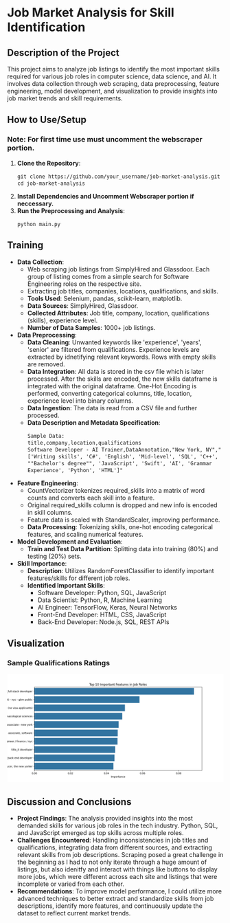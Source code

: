 <h1>Job Market Analysis for Skill Identification</h1>
<h2>Description of the Project</h2>
<p>This project aims to analyze job listings to identify the most important skills required for various job roles in 
  computer science, data science, and AI. 
  It involves data collection through web scraping, data preprocessing, feature engineering, model development, 
  and visualization to provide insights into job market trends and skill requirements. </p>
<h2>How to Use/Setup</h2>
<h3><strong>Note: For first time use must uncomment the webscraper portion.</strong></h3>
<ol>
    <li><strong>Clone the Repository</strong>:
        <pre><code>git clone https://github.com/your_username/job-market-analysis.git
cd job-market-analysis</code></pre>
        </li>
        <li>
          <strong>Install Dependencies and Uncomment Webscraper portion if neccessary.</strong>
        </li>
        <li><strong>Run the Preprocessing and Analysis</strong>:
            <pre><code>python main.py</code></pre>
        </li>
    </ol>

  <h2>Training</h2>
    <ul>
        <li><strong>Data Collection</strong>:
            <ul>
                <li>Web scraping job listings from SimplyHired and Glassdoor. Each group of listing comes from a simple search for Software Engineering roles on the respective site.</li>
                <li>Extracting job titles, companies, locations, qualifications, and skills.</li>
                <li><strong>Tools Used</strong>: Selenium, pandas, scikit-learn, matplotlib.</li>
                <li><strong>Data Sources</strong>: SimplyHired, Glassdoor.</li>
                <li><strong>Collected Attributes</strong>: Job title, company, location, qualifications (skills), experience level.</li>
                <li><strong>Number of Data Samples</strong>: 1000+ job listings.</li>
            </ul>
        </li>
        <li><strong>Data Preprocessing</strong>:
            <ul>
                <li><strong>Data Cleaning</strong>: Unwanted keywords like 'experience', 'years', 'senior' are filtered
                  from qualifications. Experience levels are extracted by idnetifying relevant keywords.
                  Rows with empty skills are removed.</li>
                <li><strong>Data Integration</strong>: All data is stored in the csv file which is later processed.
                  After the skills are encoded, the new skills dataframe is integrated with the original dataframe.
                  One-Hot Encoding is performed, converting categorical columns, title, location, experience level into
                  binary columns.</li>
                <li><strong>Data Ingestion</strong>: The data is read from a CSV file and further processed.</li>
                <li><strong>Data Description and Metadata Specification</strong>:
                    <pre><code>Sample Data:
title,company,location,qualifications
Software Developer - AI Trainer,DataAnnotation,"New York, NY","['Writing skills', 'C#', 'English', 'Mid-level', 'SQL', 'C++', ""Bachelor's degree"", 'JavaScript', 'Swift', 'AI', 'Grammar Experience', 'Python', 'HTML']"</code></pre>
                </li>
            </ul>
        </li>
        <li><strong>Feature Engineering</strong>:
            <ul>
                <li>CountVectorizer tokenizes required_skills into a matrix of word counts and converts each skill into a feature.</li>
                <li>Original required_skills column is dropped and new info is encoded in skill columns.</li>
                <li>Feature data is scaled with StandardScaler, improving performance.</li>
                <li><strong>Data Processing</strong>: Tokenizing skills, one-hot encoding categorical features, and scaling numerical features.</li>
            </ul>
        </li>
        <li><strong>Model Development and Evaluation</strong>:
            <ul>
                <li><strong>Train and Test Data Partition</strong>: Splitting data into training (80%) and testing (20%) sets.</li>
            </ul>
        </li>
        <li><strong>Skill Importance</strong>:
            <ul>
                <li><strong>Description</strong>: Utilizes RandomForestClassifier to identify important features/skills for different job roles.</li>
                <li><strong>Identified Important Skills</strong>:
                    <ul>
                        <li>Software Developer: Python, SQL, JavaScript</li>
                        <li>Data Scientist: Python, R, Machine Learning</li>
                        <li>AI Engineer: TensorFlow, Keras, Neural Networks</li>
                        <li>Front-End Developer: HTML, CSS, JavaScript</li>
                        <li>Back-End Developer: Node.js, SQL, REST APIs</li>
                    </ul>
                </li>
            </ul>
        </li>
    </ul>

  <h2>Visualization</h2>

  <h3>Sample Qualifications Ratings</h3>
    <img src="Qualifications Figure.png" alt="Sample Figure of Qualifications">

  <h2>Discussion and Conclusions</h2>
    <ul>
        <li><strong>Project Findings</strong>: The analysis provided insights into the most demanded skills for various job roles in the tech industry. Python, SQL, and JavaScript emerged as top skills across multiple roles.</li>
        <li><strong>Challenges Encountered</strong>: Handling inconsistencies in job titles and qualifications, integrating data from different sources, and extracting relevant skills from job descriptions.
        Scraping posed a great challenge in the beginning as I had to not only iterate through a huge amount of listings, but also idenitfy and interact with things like buttons to display more jobs, which were different across each site and listings that were incomplete or varied from each other.</li>
        <li><strong>Recommendations</strong>: To improve model performance, I could utilize more advanced techniques to better extract and standardize skills from job descriptions, identify more features, and continuously update the dataset to reflect current market trends.</li>
    </ul>
</body>
</html>
